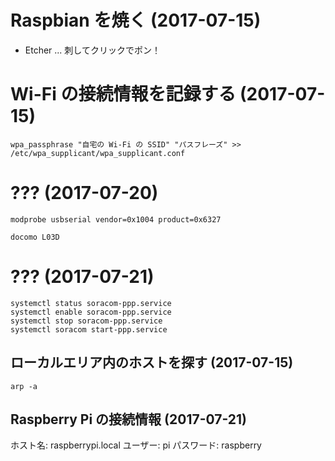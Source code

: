 # Raspbian を焼く (2017-07-15)

- Etcher ... 刺してクリックでポン！

# Wi-Fi の接続情報を記録する (2017-07-15)

```
wpa_passphrase "自宅の Wi-Fi の SSID" "パスフレーズ" >> /etc/wpa_supplicant/wpa_supplicant.conf
```

# ??? (2017-07-20)

```
modprobe usbserial vendor=0x1004 product=0x6327

docomo L03D
```

# ??? (2017-07-21)

```
systemctl status soracom-ppp.service
systemctl enable soracom-ppp.service
systemctl stop soracom-ppp.service
systemctl soracom start-ppp.service
```

## ローカルエリア内のホストを探す (2017-07-15)

```
arp -a
```

## Raspberry Pi の接続情報 (2017-07-21)

ホスト名: raspberrypi.local
ユーザー: pi
パスワード: raspberry

